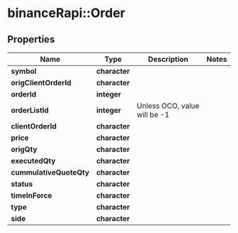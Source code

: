 # binanceRapi::Order


## Properties
Name | Type | Description | Notes
------------ | ------------- | ------------- | -------------
**symbol** | **character** |  | 
**origClientOrderId** | **character** |  | 
**orderId** | **integer** |  | 
**orderListId** | **integer** | Unless OCO, value will be -1 | 
**clientOrderId** | **character** |  | 
**price** | **character** |  | 
**origQty** | **character** |  | 
**executedQty** | **character** |  | 
**cummulativeQuoteQty** | **character** |  | 
**status** | **character** |  | 
**timeInForce** | **character** |  | 
**type** | **character** |  | 
**side** | **character** |  | 


